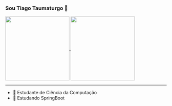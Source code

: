 ### Sou Tiago Taumaturgo 👋

<a href="https://github.com/anuraghazra/github-readme-stats">
  <img height=200 align="center" src="https://github-readme-stats.vercel.app/api?username=tiagostmg&show_icons=true&theme=dark&hide=issues" />
</a>
<a href="https://github.com/anuraghazra/convoychat">
  <img height=200 align="center" src="https://github-readme-stats.vercel.app/api/top-langs/?username=tiagostmg&layout=compact&theme=dark&langs_count=6&card_width=320" />
</a>

---

- 👋 Estudante de Ciência da Computação
- 🌱 Estudando SpringBoot
